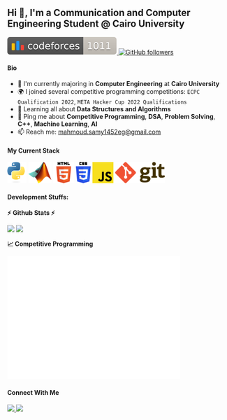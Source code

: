 ## Hi 👋, I'm a Communication and Computer Engineering Student @ Cairo University

<p align="left">
  <a href="https://codeforces.com/profile/Baroudy14">
    <img src="https://raw.githubusercontent.com/MahmoudSamy1452/cf-stats/main/output/rating.svg" alt="Codeforces rating" />
  </a>
  <a href="https://github.com/sudiptob2?tab=followers">
    <img alt="GitHub followers" src="https://img.shields.io/github/followers/MahmoudSamy1452?color=green&logo=github">
  </a>
</p>

#### Bio

- 🏢 I'm currently majoring in **Computer Engineering** at **Cairo University**
- 🌍 I joined several competitive programming competitions: `ECPC Qualification 2022`, `META Hacker Cup 2022 Qualifications`
- 🌱 Learning all about **Data Structures and Algorithms**
- 💬 Ping me about **Competitive Programming**, **DSA**, **Problem Solving**, **C++**, **Machine Learning**, **AI**
- 📫 Reach me: mahmoud.samy1452eg@gmail.com

#### My Current Stack

<img height="48" src="img/Python.svg" alt="Python"> <img height="48" src="img/MATLAB.png" alt="MATLAB"> <img height="48" src="img/HTML5.svg" alt="HTML5"> <img height="48" src="img/CSS3.svg" alt="CSS3"> <img height="48" src="img/JavaScript.svg" alt="JavaScript"> <img height="48" src="img/Git.svg" alt="Git">

#### Development Stuffs:

<b>⚡ Github Stats ⚡</b>
<p float="left">
<img height="180em" src="https://github-readme-stats.vercel.app/api?username=MahmoudSamy1452&show_icons=true&hide_border=true&&count_private=true&include_all_commits=true" /> 
<img height="180em" src="https://github-readme-stats.vercel.app/api/top-langs/?username=MahmoudSamy1452&show_icons=true&hide_border=true&layout=compact&langs_count=8"/>
</p>

<b>&#128200; Competitive Programming</b>
<p float="left">
<img height="280em" src="https://raw.githubusercontent.com/MahmoudSamy1452/cf-stats/main/output/light_card.svg" />
</p>

#### Connect With Me

<p left="center">
<a href="https://www.linkedin.com/in/mahmoudabdelwahed1452/">
  <img src="https://img.shields.io/badge/linkedin-%230077B5.svg?&style=for-the-badge&logo=linkedin&logoColor=white" height=25>
</a> 
<a href="mailto:mahmoud.samy1452eg@gmail.com">
  <img src="	https://img.shields.io/badge/Gmail-D14836?style=for-the-badge&logo=gmail&logoColor=white" height=25>
</a>
</p>
